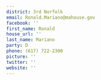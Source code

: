 ```yaml
---
district: 3rd Norfolk
email: Ronald.Mariano@mahouse.gov
facebook: ''
first_name: Ronald
house_url: ''
last_name: Mariano
party: D
phone: (617) 722-2300
picture: ''
twitter: ''
website: ''
---
```

